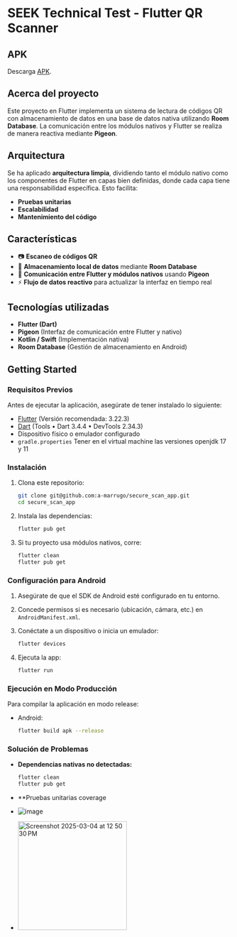 # SEEK Technical Test - Flutter QR Scanner

## APK

Descarga [APK](https://upload.app/download/secure-scan-app/com.example.secure_scan_app/62b3d83a42a9217c550711792223180c79698066de6ec39198679e0e5e214e89).

## Acerca del proyecto

Este proyecto en Flutter implementa un sistema de lectura de códigos QR con almacenamiento de datos en una base de datos nativa utilizando **Room Database**. La comunicación entre los módulos nativos y Flutter se realiza de manera reactiva mediante **Pigeon**.

## Arquitectura

Se ha aplicado **arquitectura limpia**, dividiendo tanto el módulo nativo como los componentes de Flutter en capas bien definidas, donde cada capa tiene una responsabilidad específica. Esto facilita:

- **Pruebas unitarias**
- **Escalabilidad**
- **Mantenimiento del código**

## Características

- 📷 **Escaneo de códigos QR**
- 💾 **Almacenamiento local de datos** mediante **Room Database**
- 🔄 **Comunicación entre Flutter y módulos nativos** usando **Pigeon**
- ⚡ **Flujo de datos reactivo** para actualizar la interfaz en tiempo real

## Tecnologías utilizadas

- **Flutter (Dart)**
- **Pigeon** (Interfaz de comunicación entre Flutter y nativo)
- **Kotlin / Swift** (Implementación nativa)
- **Room Database** (Gestión de almacenamiento en Android)

## Getting Started

### Requisitos Previos

Antes de ejecutar la aplicación, asegúrate de tener instalado lo siguiente:

- [Flutter](https://flutter.dev/docs/get-started/install) (Versión recomendada: 3.22.3)
- [Dart](https://dart.dev/get-dart) (Tools • Dart 3.4.4 • DevTools 2.34.3)
- Dispositivo físico o emulador configurado
- `gradle.properties` Tener en el virtual machine las versiones openjdk 17 y 11

### Instalación

1. Clona este repositorio:

   ```sh
   git clone git@github.com:a-marrugo/secure_scan_app.git
   cd secure_scan_app
   ```

2. Instala las dependencias:

   ```sh
   flutter pub get
   ```

3. Si tu proyecto usa módulos nativos, corre:

   ```sh
   flutter clean
   flutter pub get
   ```

### Configuración para Android

1. Asegúrate de que el SDK de Android esté configurado en tu entorno.
2. Concede permisos si es necesario (ubicación, cámara, etc.) en `AndroidManifest.xml`.
3. Conéctate a un dispositivo o inicia un emulador:

   ```sh
   flutter devices
   ```

4. Ejecuta la app:

   ```sh
   flutter run
   ```

### Ejecución en Modo Producción

Para compilar la aplicación en modo release:

- Android:
  ```sh
  flutter build apk --release
  ```

### Solución de Problemas

- **Dependencias nativas no detectadas:**
  ```sh
  flutter clean
  flutter pub get
  ```
- \*\*Pruebas unitarias coverage

- ![image](https://github.com/user-attachments/assets/de5249e2-086a-4e19-8519-650ff6286fe7)
- <img width="245" alt="Screenshot 2025-03-04 at 12 50 30 PM" src="https://github.com/user-attachments/assets/e90fa8d0-aeae-42fb-bdcf-88cd94d2a0b3" />
